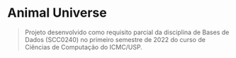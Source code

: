 # Animal Universe

> Projeto desenvolvido como requisito parcial da disciplina de Bases de Dados (SCC0240) no primeiro semestre de 2022 do curso de Ciências de Computação do ICMC/USP.
